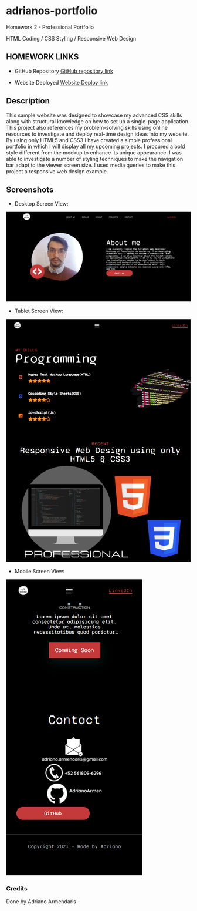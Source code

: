 # adrianos-portfolio
Homework 2 - Professional Portfolio

HTML Coding / CSS Styling / Responsive Web Design

## HOMEWORK LINKS

* GitHub Repository [GitHub repository link](https://github.com/AdrianoArmen/adrianos_portfolio) 

* Website Deployed [Website Deploy link](https://adrianoarmen.github.io/adrianos_portfolio/) 

## Description

This sample website was designed to showcase my advanced CSS skills along with structural knowledge on how to set up a single-page application. This project also references my problem-solving skills using online resources to investigate and deploy real-time design ideas into my website. By using only HTML5 and CSS3 I have created a simple professional portfolio in which I will display all my upcoming projects. I procured a bold style different from the mockup to enhance its unique appearance. I was able to investigate a number of styling techniques to make the navigation bar adapt to the viewer screen size. I used media queries to make this project a responsive web design example.

## Screenshots

* Desktop Screen View:

![Portfolio website displayed on a desktop screen](./assets/images/pcws.png)

* Tablet Screen View:

![Portfolio website displayed on a tablet screen](./assets/images/tabletws.png)

* Mobile Screen View:

![Portfolio website displayed on a mobile screen](./assets/images/mobilews.png)

### Credits

Done by Adriano Armendaris
